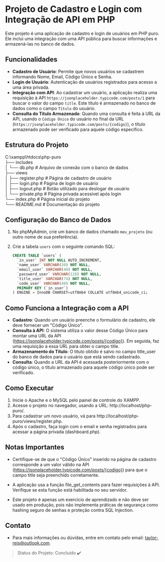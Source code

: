 # Projeto de Cadastro e Login com Integração de API em PHP

Este projeto é uma aplicação de cadastro e login de usuários em PHP puro. Ele inclui uma integração com uma API pública para buscar informações e armazená-las no banco de dados.

## Funcionalidades

- **Cadastro de Usuário**: Permite que novos usuários se cadastrem informando Nome, Email, Código Único e Senha.
- **Login de Usuário**: Autenticação de usuários registrados para acesso a uma área privada.
- **Integração com API**: Ao cadastrar um usuário, a aplicação realiza uma requisição à API `https://jsonplaceholder.typicode.com/posts/1` para buscar o valor do campo `title`. Este título é armazenado no banco de dados como o campo `Título` do usuário.
- **Consulta do Título Armazenado**: Quando uma consulta é feita à URL da API, usando o `Código Único` do usuário no final da URL (`https://jsonplaceholder.typicode.com/posts/{codigo}`), o título armazenado pode ser verificado para aquele código específico.

## Estrutura do Projeto

C:\xampp\htdocs\php-puro </br>
├── includes</br>
│ └── db.php # Arquivo de conexão com o banco de dados </br>
├── views</br>
│ ├── register.php # Página de cadastro de usuário </br>
│ ├── login.php # Página de login de usuário </br>
│ ├── logout.php # Botão utilizado para deslogar de usuário </br>
│ └── private.php # Página privada acessível após login </br>
└── index.php # Página inicial do projeto </br>
└── README.md # Documentação do projeto </br>

## Configuração do Banco de Dados

1. No phpMyAdmin, crie um banco de dados chamado `meu_projeto` (ou outro nome de sua preferência).
2. Crie a tabela `users` com o seguinte comando SQL:

   ```sql
   CREATE TABLE `users` (
     `in_user` INT NOT NULL AUTO_INCREMENT,
     `name_user` VARCHAR(30) NOT NULL,
     `email_user` VARCHAR(40) NOT NULL,
     `password_user` VARCHAR(128) NOT NULL,
     `title_user` VARCHAR(74) NOT NULL,
     `code_user` VARCHAR(40) NOT NULL,
     PRIMARY KEY (`in_user`)
   ) ENGINE = InnoDB CHARSET=utf8mb4 COLLATE utf8mb4_unicode_ci;

## Como Funciona a Integração com a API

- **Cadastro**: Quando um usuário preenche o formulário de cadastro, ele deve fornecer um "Código Único".
- **Consulta à API**: O sistema utiliza o valor desse Código Único para montar uma URL da API (https://jsonplaceholder.typicode.com/posts/{codigo}). Em seguida, faz uma requisição a essa URL para obter o campo title.
- **Armazenamento do Título**: O título obtido é salvo no campo title_user do banco de dados para o usuário que está sendo cadastrado.
- **Consulta**: Quando a URL da API é acessada posteriormente com o código único, o título armazenado para aquele código único pode ser verificado.

## Como Executar

1. Inicie o Apache e o MySQL pelo painel de controle do XAMPP.
2. Acesse o projeto no navegador, usando a URL: http://localhost/php-puro/.
3. Para cadastrar um novo usuário, vá para http://localhost/php-puro/views/register.php.
4. Após o cadastro, faça login com o email e senha registrados para acessar a página privada (dashboard.php).

## Notas Importantes

- Certifique-se de que o "Código Único" inserido na página de cadastro corresponde a um valor válido na API (https://jsonplaceholder.typicode.com/posts/{codigo}) para que o campo title seja preenchido corretamente.

- A aplicação usa a função file_get_contents para fazer requisições à API. Verifique se esta função está habilitada no seu servidor.
- Este projeto é apenas um exercício de aprendizado e não deve ser usado em produção, pois não implementa práticas de segurança como hashing seguro de senhas e proteção contra SQL Injection.

## Contato

- Para mais informações ou dúvidas, entre em contato pelo email: taylor-reis@outlook.com.

> Status do Projeto: Concluido :heavy_check_mark:
